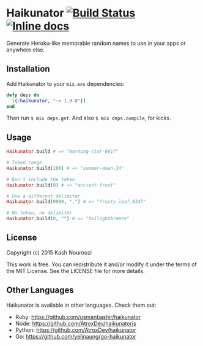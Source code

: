 Haikunator [![Build Status](https://travis-ci.org/knrz/Haikunator.svg?branch=master)](https://travis-ci.org/knrz/Haikunator) [![Inline docs](http://inch-ci.org/github/knrz/Haikunator.svg?branch=master)](http://inch-ci.org/github/knrz/Haikunator)
==========

Generate Heroku-like memorable random names to use in your apps or anywhere else.

Installation
------------

Add Haikunator to your `mix.exs` dependencies:

```elixir
defp deps do
  [{:haikunator, "~> 1.0.0"}]
end
```

Then run `$ mix deps.get`. And also `$ mix deps.compile`, for kicks.

Usage
-----

```elixir
Haikunator.build # => "morning-star-6817"

# Token range
Haikunator.build(100) # => "summer-dawn-24"

# Don't include the token
Haikunator.build(0) # => "ancient-frost"

# Use a different delimiter
Haikunator.build(9999, ".") # => "frosty.leaf.8347"

# No token, no delimiter
Haikunator.build(0, "") # => "twilightbreeze"
```

License
-------

Copyright (c) 2015 Kash Nouroozi

This work is free. You can redistribute it and/or modify it under the terms of the MIT License. See the LICENSE file for more details.

Other Languages
---------------

Haikunator is available in other languages. Check them out:

* Ruby: https://github.com/usmanbashir/haikunator
* Node: https://github.com/AtroxDev/haikunatorjs
* Python: https://github.com/AtroxDev/haikunator
* Go: https://github.com/yelinaung/go-haikunator
